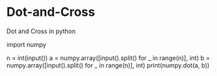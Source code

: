 # Dot-and-Cross
Dot and Cross in python 


import numpy

n = int(input())
a = numpy.array([input().split() for _ in range(n)], int)
b = numpy.array([input().split() for _ in range(n)], int)
print(numpy.dot(a, b))
